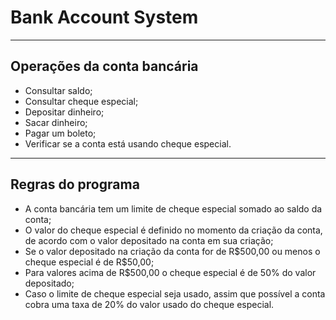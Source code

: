 # Bank Account System

---

## Operações da conta bancária

* Consultar saldo;
* Consultar cheque especial;
* Depositar dinheiro;
* Sacar dinheiro;
* Pagar um boleto;
* Verificar se a conta está usando cheque especial.

---

## Regras do programa

* A conta bancária tem um limite de cheque especial somado ao saldo da conta;
* O valor do cheque especial é definido no momento da criação da conta, de acordo com o valor depositado na conta em sua criação;
* Se o valor depositado na criação da conta for de R\$500,00 ou menos o cheque especial é de R\$50,00;
* Para valores acima de R\$500,00 o cheque especial é de 50% do valor depositado;
* Caso o limite de cheque especial seja usado, assim que possível a conta cobra uma taxa de 20% do valor usado do cheque especial.
